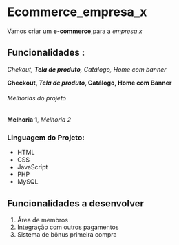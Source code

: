 # Ecommerce_empresa_x

Vamos criar um **e-commerce**,para a *empresa x*

## Funcionalidades :

_Chekout, **Tela de produto**, Catálogo, Home com banner_

**Checkout, _Tela de produto_, Catálogo, Home com Banner**

###### Melhorias do projeto

__Melhoria 1__, _Melhoria 2_

### Linguagem do Projeto:

* HTML
* CSS
* JavaScript
* PHP
* MySQL

## Funcionalidades a desenvolver

1. Área de membros
2. Integração com outros pagamentos
3. Sistema de bônus primeira compra
